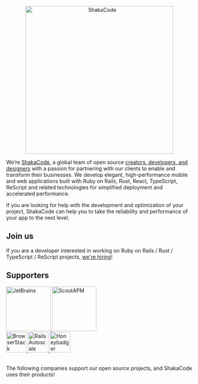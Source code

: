<p align="center">
  <picture>
    <source media="(prefers-color-scheme: dark)" srcset="https://user-images.githubusercontent.com/4244251/184880275-68a7e49d-8778-48a6-a2fd-d6eee80745ba.png">
    <source media="(prefers-color-scheme: light)" srcset="https://user-images.githubusercontent.com/4244251/184880269-c243bf43-b1b5-49de-ba3a-030b25d32480.png">
    <img alt="ShakaCode" src="https://user-images.githubusercontent.com/4244251/184880269-c243bf43-b1b5-49de-ba3a-030b25d32480.png" width="400px">
  </picture>
</p>

We’re [ShakaCode](https://www.shakacode.com), a global team of open source [creators, developers, and designers](https://www.shakacode.com/about/#team) with a passion for partnering with our clients to enable and transform their businesses. We develop elegant, high-performance mobile and web applications built with Ruby on Rails, Rust, React, TypeScript, ReScript and related technologies for simplified deployment and accelerated performance.

If you are looking for help with the development and optimization of your project, ShakaCode can help you to take the reliability and performance of your app to the next level.

## Join us
If you are a developer interested in working on Ruby on Rails / Rust / TypeScript / ReScript projects, [we're hiring](https://www.shakacode.com/career/)!

## Supporters

<a href="https://www.jetbrains.com">
  <img src="https://user-images.githubusercontent.com/4244251/184881139-42e4076b-024b-4b30-8c60-c3cd0e758c0a.png" alt="JetBrains" height="120px">
</a>
<a href="https://scoutapp.com">
  <picture>
    <source media="(prefers-color-scheme: dark)" srcset="https://user-images.githubusercontent.com/4244251/184881147-0d077438-3978-40da-ace9-4f650d2efe2e.png">
    <source media="(prefers-color-scheme: light)" srcset="https://user-images.githubusercontent.com/4244251/184881152-9f2d8fba-88ac-4ba6-873b-22387f8711c5.png">
    <img alt="ScoutAPM" src="https://user-images.githubusercontent.com/4244251/184881152-9f2d8fba-88ac-4ba6-873b-22387f8711c5.png" height="120px">
  </picture>
</a>
<br />
<a href="https://www.browserstack.com">
  <picture>
    <source media="(prefers-color-scheme: dark)" srcset="https://user-images.githubusercontent.com/4244251/184881122-407dcc29-df78-4b20-a9ad-f597b56f6cdb.png">
    <source media="(prefers-color-scheme: light)" srcset="https://user-images.githubusercontent.com/4244251/184881129-e1edf4b7-3ae1-4ea8-9e6d-3595cf01609e.png">
    <img alt="BrowserStack" src="https://user-images.githubusercontent.com/4244251/184881129-e1edf4b7-3ae1-4ea8-9e6d-3595cf01609e.png" height="55px">
  </picture>
</a>
<a href="https://railsautoscale.com">
  <img src="https://user-images.githubusercontent.com/4244251/184881144-95c2c25c-9879-4069-864d-4e67d6ed39d2.png" alt="Rails Autoscale" height="55px">
</a>
<a href="https://www.honeybadger.io">
  <img src="https://user-images.githubusercontent.com/4244251/184881133-79ee9c3c-8165-4852-958e-31687b9536f4.png" alt="Honeybadger" height="55px">
</a>

<br />
<br />

The following companies support our open source projects, and ShakaCode uses their products!
